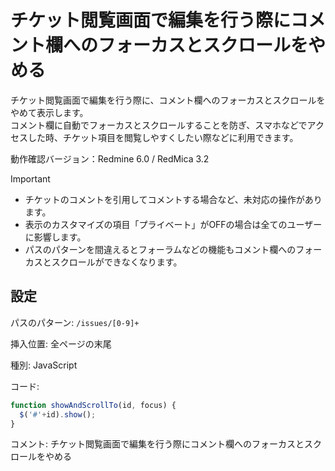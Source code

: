 # チケット閲覧画面で編集を行う際にコメント欄へのフォーカスとスクロールをやめる

チケット閲覧画面で編集を行う際に、コメント欄へのフォーカスとスクロールをやめて表示します。  
コメント欄に自動でフォーカスとスクロールすることを防ぎ、スマホなどでアクセスした時、チケット項目を閲覧しやすくしたい際などに利用できます。

動作確認バージョン：Redmine 6.0 / RedMica 3.2

> [!important] 
> * チケットのコメントを引用してコメントする場合など、未対応の操作があります。
> * 表示のカスタマイズの項目「プライベート」がOFFの場合は全てのユーザーに影響します。
> * パスのパターンを間違えるとフォーラムなどの機能もコメント欄へのフォーカスとスクロールができなくなります。

## 設定

パスのパターン: `/issues/[0-9]+`

挿入位置: 全ページの末尾

種別: JavaScript

コード:

``` javascript
function showAndScrollTo(id, focus) {
  $('#'+id).show();
}
```
コメント: チケット閲覧画面で編集を行う際にコメント欄へのフォーカスとスクロールをやめる
